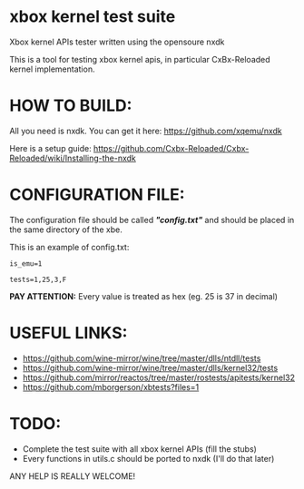 # xbox kernel test suite
Xbox kernel APIs tester written using the opensoure nxdk

This is a tool for testing xbox kernel apis, in particular CxBx-Reloaded kernel implementation.

# HOW TO BUILD:
All you need is nxdk. You can get it here: https://github.com/xqemu/nxdk

Here is a setup guide: https://github.com/Cxbx-Reloaded/Cxbx-Reloaded/wiki/Installing-the-nxdk

# CONFIGURATION FILE:
The configuration file should be called _**"config.txt"**_ and should be placed in the same directory of the xbe.

This is an example of config.txt:

```
is_emu=1

tests=1,25,3,F
```

**PAY ATTENTION:** Every value is treated as hex (eg. 25 is 37 in decimal)

# USEFUL LINKS:
* https://github.com/wine-mirror/wine/tree/master/dlls/ntdll/tests
* https://github.com/wine-mirror/wine/tree/master/dlls/kernel32/tests
* https://github.com/mirror/reactos/tree/master/rostests/apitests/kernel32
* https://github.com/mborgerson/xbtests?files=1

# TODO:
* Complete the test suite with all xbox kernel APIs (fill the stubs)
* Every functions in utils.c should be ported to nxdk (I'll do that later)

ANY HELP IS REALLY WELCOME!
